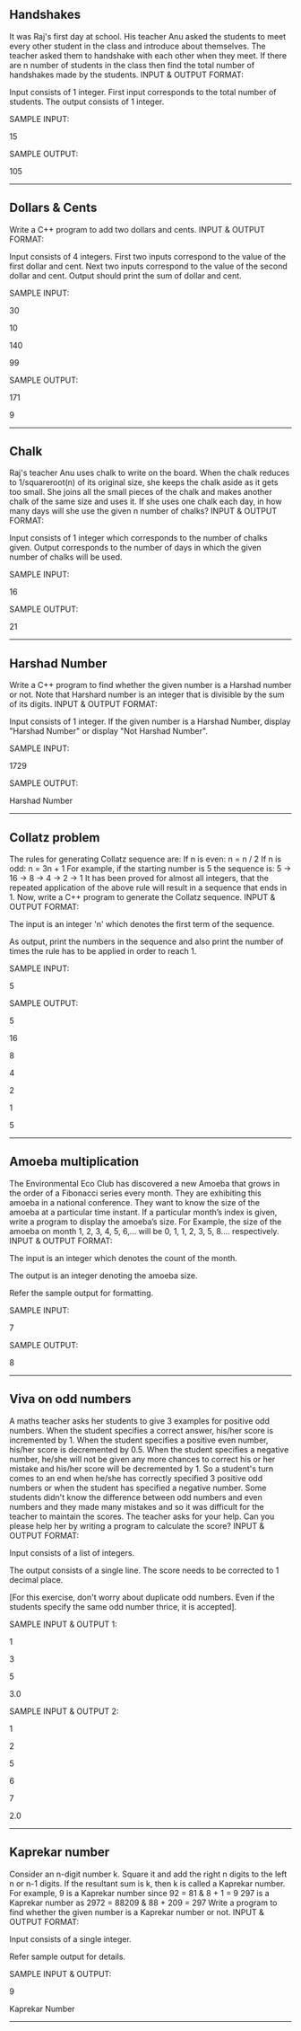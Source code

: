 ## Handshakes

It was Raj's first day at school. His teacher Anu asked the students to meet every other student in the class and introduce about themselves. The teacher asked them to handshake with each other when they meet. If there are n number of students in the class then find the total number of handshakes made by the students.
INPUT & OUTPUT FORMAT:

Input consists of 1 integer. First input corresponds to the total number of students. The output consists of 1 integer.

SAMPLE INPUT:

15

SAMPLE OUTPUT:

105

<hr>

## Dollars & Cents

Write a C++ program to add two dollars and cents.
INPUT & OUTPUT FORMAT:

Input consists of 4 integers. First two inputs correspond to the value of the first dollar and cent. Next two inputs correspond to the value of the second dollar and cent. Output should print the sum of dollar and cent.

SAMPLE INPUT:

30

10

140

99

SAMPLE OUTPUT:

171

9

<hr>

## Chalk
Raj's teacher Anu uses chalk to write on the board. When the chalk reduces to 1/squareroot(n) of its original size, she keeps the chalk aside as it gets too small. She joins all the small pieces of the chalk and makes another chalk of the same size and uses it. If she uses one chalk each day, in how many days will she use the given n number of chalks?
INPUT & OUTPUT FORMAT:

Input consists of 1 integer which corresponds to the number of chalks given. Output corresponds to the number of days in which the given number of chalks will be used.

SAMPLE INPUT:

16

SAMPLE OUTPUT:

21

<hr>

## Harshad Number

Write a C++ program to find whether the given number is a Harshad number or not. Note that Harshard number is an integer that is divisible by the sum of its digits.
INPUT & OUTPUT FORMAT:

Input consists of 1 integer. If the given number is a Harshad Number, display "Harshad Number" or display "Not Harshad Number".

SAMPLE INPUT:

1729

SAMPLE OUTPUT:

Harshad Number

<hr>

## Collatz problem
The rules for generating Collatz sequence are: If n is even: n = n / 2 If n is odd: n = 3n + 1 For example, if the starting number is 5 the sequence is: 5 -> 16 -> 8 -> 4 -> 2 -> 1 It has been proved for almost all integers, that the repeated application of the above rule will result in a sequence that ends in 1. Now, write a C++ program to generate the Collatz sequence.
INPUT & OUTPUT FORMAT:

The input is an integer 'n' which denotes the first term of the sequence.

As output, print the numbers in the sequence and also print the number of times the rule has to be applied in order to reach 1.

SAMPLE INPUT:

5

SAMPLE OUTPUT:

5

16

8

4

2

1

5

<hr>

## Amoeba multiplication
The Environmental Eco Club has discovered a new Amoeba that grows in the order of a Fibonacci series every month. They are exhibiting this amoeba in a national conference. They want to know the size of the amoeba at a particular time instant. If a particular month’s index is given, write a program to display the amoeba’s size. For Example, the size of the amoeba on month 1, 2, 3, 4, 5, 6,... will be 0, 1, 1, 2, 3, 5, 8.... respectively.
INPUT & OUTPUT FORMAT:

The input is an integer which denotes the count of the month.

The output is an integer denoting the amoeba size.

Refer the sample output for formatting.

SAMPLE INPUT:

7

SAMPLE OUTPUT:

8

<hr>

## Viva on odd numbers

A maths teacher asks her students to give 3 examples for positive odd numbers. When the student specifies a correct answer, his/her score is incremented by 1. When the student specifies a positive even number, his/her score is decremented by 0.5. When the student specifies a negative number, he/she will not be given any more chances to correct his or her mistake and his/her score will be decremented by 1. So a student's turn comes to an end when he/she has correctly specified 3 positive odd numbers or when the student has specified a negative number. Some students didn't know the difference between odd numbers and even numbers and they made many mistakes and so it was difficult for the teacher to maintain the scores. The teacher asks for your help. Can you please help her by writing a program to calculate the score?
INPUT & OUTPUT FORMAT:

Input consists of a list of integers.

The output consists of a single line. The score needs to be corrected to 1 decimal place.

[For this exercise, don't worry about duplicate odd numbers. Even if the students specify the same odd number thrice, it is accepted].

SAMPLE INPUT & OUTPUT 1:

1

3

5

3.0

SAMPLE INPUT & OUTPUT 2:

1

2

5

6

7

2.0

<hr>

## Kaprekar number
Consider an n-digit number k. Square it and add the right n digits to the left n or n-1 digits. If the resultant sum is k, then k is called a Kaprekar number. For example, 9 is a Kaprekar number since 92 = 81 & 8 + 1 = 9 297 is a Kaprekar number as 2972 = 88209 & 88 + 209 = 297 Write a program to find whether the given number is a Kaprekar number or not.
INPUT & OUTPUT FORMAT:

Input consists of a single integer.

Refer sample output for details.

SAMPLE INPUT & OUTPUT:

9

Kaprekar Number

<hr>